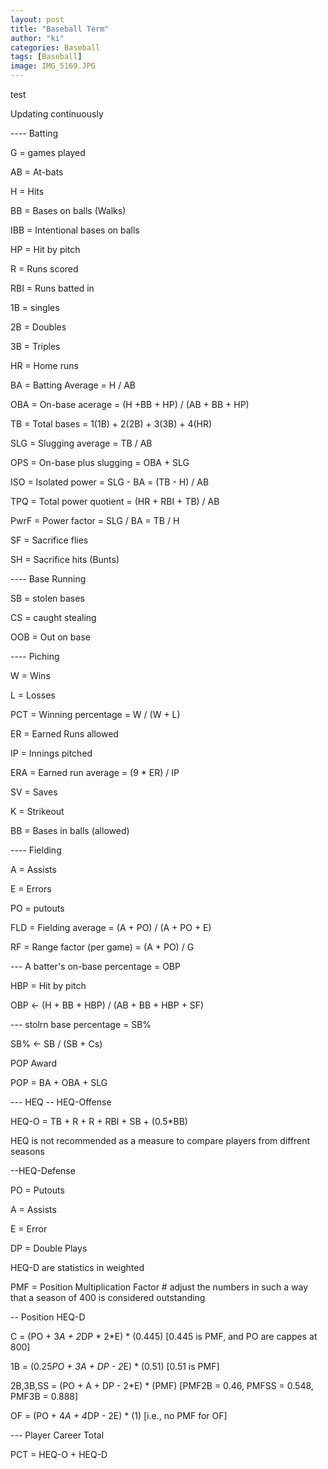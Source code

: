 ```yaml
---
layout: post
title: "Baseball Term"
author: "ki"
categories: Baseball
tags: [Baseball]
image: IMG_5169.JPG
---
```

test


Updating continuously

---- Batting

 G = games played

 AB = At-bats

 H = Hits

 BB = Bases on balls (Walks)

 IBB = Intentional bases on balls

 HP = Hit by pitch

 R = Runs scored

 RBI = Runs batted in

 1B = singles

 2B = Doubles

 3B = Triples

 HR = Home runs

 BA = Batting Average = H / AB

 OBA = On-base acerage = (H +BB + HP) / (AB + BB + HP)

 TB = Total bases = 1(1B) + 2(2B) + 3(3B) + 4(HR)

 SLG = Slugging average = TB / AB

 OPS = On-base plus slugging = OBA + SLG

 ISO = Isolated power = SLG - BA = (TB - H) / AB

 TPQ = Total power quotient = (HR + RBI + TB) / AB

 PwrF = Power factor = SLG / BA = TB / H

 SF = Sacrifice flies

 SH = Sacrifice hits (Bunts)

---- Base Running

 SB = stolen bases

 CS = caught stealing

 OOB = Out on base

---- Piching

 W = Wins

 L = Losses

 PCT = Winning percentage = W / (W + L)

 ER = Earned Runs allowed

 IP = Innings pitched

 ERA = Earned run average = (9 * ER) / IP

 SV = Saves

 K = Strikeout

 BB = Bases in balls (allowed)

---- Fielding

 A = Assists

 E = Errors

 PO = putouts

 FLD = Fielding average = (A + PO) / (A + PO + E)

 RF = Range factor (per game) = (A + PO) / G


--- A batter's on-base percentage = OBP

 HBP = Hit by pitch

 OBP <- (H + BB + HBP) / (AB + BB + HBP + SF)

--- stolrn base percentage = SB%

 SB% <- SB / (SB + Cs)

 POP Award

 POP = BA + OBA + SLG

--- HEQ
-- HEQ-Offense

 HEQ-O = TB + R + R + RBI + SB + (0.5*BB)

 HEQ is not recommended as a measure to compare players from diffrent seasons

--HEQ-Defense

 PO = Putouts

 A = Assists

 E = Error

 DP = Double Plays

 HEQ-D are statistics in weighted

 PMF = Position Multiplication Factor # adjust the numbers in such a way that a season of 400 is considered outstanding

-- Position HEQ-D

 C = (PO + 3*A + 2*DP * 2*E) * (0.445) [0.445 is PMF, and PO are cappes at 800]

 1B = (0.25*PO + 3A + DP - 2*E) * (0.51) [0.51 is PMF]

 2B,3B,SS = (PO + A + DP - 2*E) * (PMF) [PMF2B = 0.46, PMFSS = 0.548, PMF3B = 0.888]

 OF = (PO + 4*A + 4*DP - 2E) * (1) [i.e., no PMF for OF]

--- Player Career Total

PCT = HEQ-O + HEQ-D
